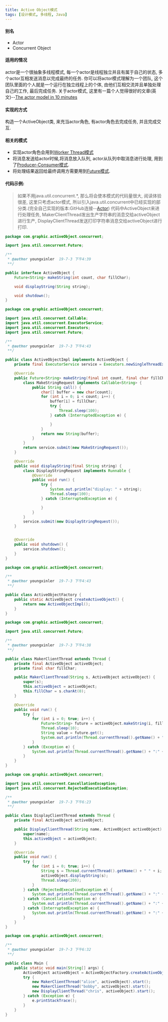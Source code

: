 ```yaml
---
title: Active Object模式
tags: [设计模式, 多线程, Java]
---
```

#### 别名
- Actor
- Concurrent Object
#### 适用的情况
actor是一个很抽象多线程模式, 每一个actor是线程独立并且有属于自己的状态, 多个actor互相发送消息以完成最终的任务. 你可以将actor模式理解为一个团队, 这个团队里面的个人就是一个运行在独立线程上的个体, 由他们互相交流并且单独处理自己的工作, 最后完成任务.
关于actor模式, 这里有一篇个人觉得很好的文章(英文)--[The actor model in 10 minutes](https://www.brianstorti.com/the-actor-model/)
#### 实现的方式
构造一个ActiveObject类, 来充当actor角色, 有actor角色去完成任务, 并且完成交互.
#### 相关的模式
- 实现actor角色会用到[Worker Thread模式](https://www.jianshu.com/p/eb5c4467a1ec)
- 将消息发送给actor时候,将消息放入队列, actor从队列中取消息进行处理, 用到了[Producer-Consumer模式](https://www.jianshu.com/p/14d88ea507b2).
- 将处理结果返回给最终调用方需要用到[Future模式](https://www.jianshu.com/p/7aa74bc8fb40).
#### 代码示例:
>如果不用java.util.concurrent.*, 那么将会使本模式的代码量很大, 阅读体验很差, 这里只考虑actor模式, 所以引入java.util.concurrent中已经实现的部分类.(完全自己实现的版本:GitHub连接--[Actor](https://github.com/youngxinler/JavaGrowthRoad/tree/master/MultiThread/src/com/graphic/activeObject))
>代码中ActiveObject来进行处理任务, MakerClientThread发出生产字符串的消息交给activeObject进行生产,
DisplayClientThread发送打印字符串消息交给activeObject进行打印.

```java
package com.graphic.activeObject.concurrent;

import java.util.concurrent.Future;

/**
 * @author youngxinler  19-7-3 下午4:39
 **/

public interface ActiveObject {
    Future<String> makeString(int count, char fillChar);

    void displayString(String string);

    void shutdown();
}
```

```java
package com.graphic.activeObject.concurrent;

import java.util.concurrent.Callable;
import java.util.concurrent.ExecutorService;
import java.util.concurrent.Executors;
import java.util.concurrent.Future;

/**
 * @author youngxinler  19-7-3 下午4:43
 **/

public class ActiveObjectImpl implements ActiveObject {
    private final ExecutorService service = Executors.newSingleThreadExecutor();

    @Override
    public Future<String> makeString(final int count, final char fillChar) {
        class MakeStringRequest implements Callable<String> {
            public String call() {
                char[] buffer = new char[count];
                for (int i = 0; i < count; i++) {
                    buffer[i] = fillChar;
                    try {
                        Thread.sleep(100);
                    } catch (InterruptedException e) {

                    }
                }
                return new String(buffer);
            }
        }
        return service.submit(new MakeStringRequest());
    }

    @Override
    public void displayString(final String string) {
        class DisplayStringRequest implements Runnable {
            @Override
            public void run() {
                try {
                    System.out.println("display: " + string);
                    Thread.sleep(100);
                } catch (InterruptedException e) {

                }
            }
        }
        service.submit(new DisplayStringRequest());
    }


    @Override
    public void shutdown() {
        service.shutdown();
    }
}
```
```java
package com.graphic.activeObject.concurrent;

/**
 * @author youngxinler  19-7-3 下午4:43
 **/

public class ActiveObjectFactory {
    public static ActiveObject createActiveObject() {
        return new ActiveObjectImpl();
    }
}
```
```java
package com.graphic.activeObject.concurrent;

import java.util.concurrent.Future;

/**
 * @author youngxinler  19-7-3 下午4:38
 **/

public class MakerClientThread extends Thread {
    private final ActiveObject activeObject;
    private final char fillChar;

    public MakerClientThread(String s, ActiveObject activeObject) {
        super(s);
        this.activeObject = activeObject;
        this.fillChar = s.charAt(0);
    }

    @Override
    public void run() {
        try {
            for (int i = 0; true; i++) {
                Future<String> future = activeObject.makeString(i, fillChar);
                Thread.sleep(10);
                String value = future.get();
                System.out.println(Thread.currentThread().getName() + ": value = " + value);
            }
        } catch (Exception e) {
            System.out.println(Thread.currentThread().getName() + ":" + e);
        }
    }
}
```
```java
package com.graphic.activeObject.concurrent;

import java.util.concurrent.CancellationException;
import java.util.concurrent.RejectedExecutionException;

/**
 * @author youngxinler  19-7-3 下午6:23
 **/

public class DisplayClientThread extends Thread {
    private final ActiveObject activeObject;

    public DisplayClientThread(String name, ActiveObject activeObject) {
        super(name);
        this.activeObject = activeObject;
    }

    @Override
    public void run() {
        try {
            for (int i = 0; true; i++) {
                String s = Thread.currentThread().getName() + " " + i;
                activeObject.displayString(s);
                Thread.sleep(200);
            }
        } catch (RejectedExecutionException e) {
            System.out.println(Thread.currentThread().getName() + ":" + e);
        } catch (CancellationException e) {
            System.out.println(Thread.currentThread().getName() + ":" + e);
        } catch (InterruptedException e) {
            System.out.println(Thread.currentThread().getName() + ":" + e);
        }
    }
}
```
```java
package com.graphic.activeObject.concurrent;

/**
 * @author youngxinler  19-7-3 下午6:32
 **/

public class Main {
    public static void main(String[] args) {
        ActiveObject activeObject = ActiveObjectFactory.createActiveObject();
        try {
            new MakerClientThread("alice", activeObject).start();
            new MakerClientThread("bobby", activeObject).start();
            new DisplayClientThread("chris", activeObject).start();
        } catch (Exception e) {
            e.printStackTrace();
        }
    }
}
```

